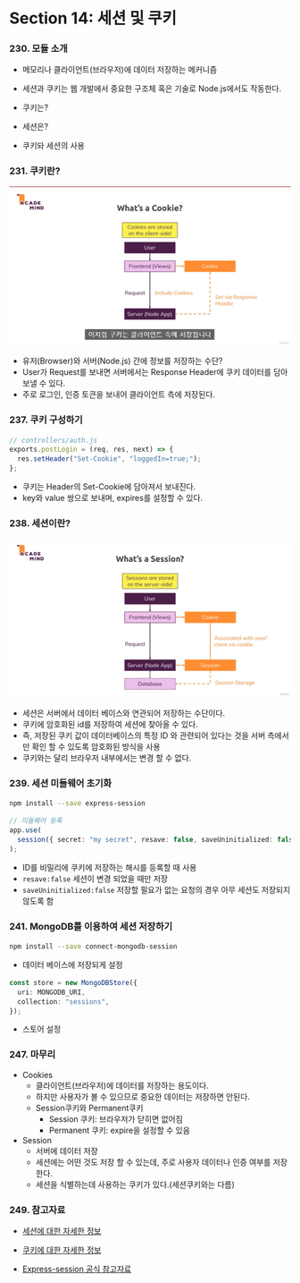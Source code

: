 # Section 14: 세션 및 쿠키

### 230. 모듈 소개

- 메모리나 클라이언트(브라우저)에 데이터 저장하는 메커니즘
- 세션과 쿠키는 웹 개발에서 중요한 구조체 혹은 기술로 Node.js에서도 작동한다.

- 쿠키는?
- 세션은?
- 쿠키돠 세션의 사용

### 231. 쿠키란?

![cookie](/Section14/imgs/[14]what_is_cookie.png)

- 유저(Browser)와 서버(Node.js) 간에 정보를 저장하는 수단?
- User가 Request를 보내면 서버에서는 Response Header에 쿠키 데이터를 담아 보낼 수 있다.
- 주로 로그인, 인증 토큰을 보내어 클라이언트 측에 저장된다.

### 237. 쿠키 구성하기

```ts
// controllers/auth.js
exports.postLogin = (req, res, next) => {
  res.setHeader("Set-Cookie", "loggedIn=true;");
};
```

- 쿠키는 Header의 Set-Cookie에 담아져서 보내진다.
- key와 value 쌍으로 보내며, expires를 설정할 수 있다.

### 238. 세션이란?

![](/Section14/imgs/[14]what_is_session.png)

- 세션은 서버에서 데이터 베이스와 연관되어 저장하는 수단이다.
- 쿠키에 암호화된 id를 저장하여 세션에 찾아올 수 있다.
- 즉, 저장된 쿠키 값이 데이터베이스의 특정 ID 와 관련되어 있다는 것을 서버 측에서만 확인 할 수 있도록 암호화된 방식을 사용
- 쿠키와는 달리 브라우저 내부에서는 변경 할 수 없다.

### 239. 세션 미들웨어 초기화

```bash
npm install --save express-session
```

```ts
// 미들웨어 등록
app.use(
  session({ secret: "my secret", resave: false, saveUninitialized: false })
);
```

- ID를 비밀리에 쿠키에 저장하는 해시를 등록할 때 사용
- `resave:false` 세션이 변경 되었을 때만 저장
- `saveUninitialized:false` 저장할 필요가 없는 요청의 경우 아무 세션도 저장되지 않도록 함

### 241. MongoDB를 이용하여 세션 저장하기

```bash
npm install --save connect-mongodb-session
```

- 데이터 베이스에 저장되게 설정

```ts
const store = new MongoDBStore({
  uri: MONGODB_URI,
  collection: "sessions",
});
```

- 스토어 설정

### 247. 마무리

- Cookies
  - 클라이언트(브라우저)에 데이터를 저장하는 용도이다.
  - 하지만 사용자가 볼 수 있으므로 중요한 데이터는 저장하면 안된다.
  - Session쿠키와 Permanent쿠키
    - Session 쿠키: 브라우저가 닫히면 없어짐
    - Permanent 쿠키: expire을 설정할 수 있음
- Session
  - 서버에 데이터 저장
  - 세션에는 어떤 것도 저장 할 수 있는데, 주로 사용자 데이터나 인증 여부를 저장한다.
  - 세션을 식별하는데 사용하는 쿠키가 있다.(세션쿠키와는 다름)

### 249. 참고자료

- [세션에 대한 자세한 정보](https://www.quora.com/What-is-a-session-in-a-Web-Application)

- [쿠키에 대한 자세한 정보](https://developer.mozilla.org/en-US/docs/Web/HTTP/Cookies)

- [Express-session 공식 참고자료](https://github.com/expressjs/session)
